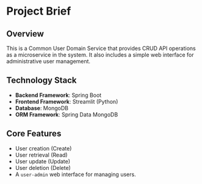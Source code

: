 # Project Brief

## Overview
This is a Common User Domain Service that provides CRUD API operations as a microservice in the system. It also includes a simple web interface for administrative user management.

## Technology Stack
- **Backend Framework**: Spring Boot
- **Frontend Framework**: Streamlit (Python)
- **Database**: MongoDB
- **ORM Framework**: Spring Data MongoDB

## Core Features
- User creation (Create)
- User retrieval (Read)
- User update (Update)
- User deletion (Delete)
- A `user-admin` web interface for managing users.
